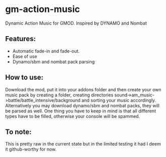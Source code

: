 # gm-action-music
 Dynamic Action Music for GMOD. Inspired by DYNAMO and Nombat

## Features:
 - Automatic fade-in and fade-out.
 - Ease of use
 - Dynamo/sbm and nombat pack parsing

## How to use:
 Download the mod, put it into your addons folder and then create your own music pack by creating a folder, creating directories sound->am_music->battle/battle_intensive/background and sorting your music accordingly. Alternatively you may download dynamo/sbm and nombat packs, they will be parsed as well. One thing you have to keep in mind is that all different types have to be filled, otherwise your console will be spammed.

## To note:
This is pretty raw in the current state but in the limited testing it had I deem it github-worthy for now.
